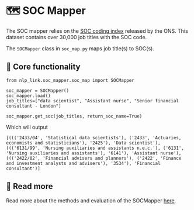 # 🗺️ SOC Mapper

The SOC mapper relies on the [SOC coding index](https://www.ons.gov.uk/methodology/classificationsandstandards/standardoccupationalclassificationsoc/soc2020/soc2020volume2codingrulesandconventions) released by the ONS. This dataset contains over 30,000 job titles with the SOC code.

The `SOCMapper` class in `soc_map.py` maps job title(s) to SOC(s).

## 🔨 Core functionality

```
from nlp_link.soc_mapper.soc_map import SOCMapper

soc_mapper = SOCMapper()
soc_mapper.load()
job_titles=["data scientist", "Assistant nurse", "Senior financial consultant - London"]

soc_mapper.get_soc(job_titles, return_soc_name=True)
```

Which will output

```
[((('2433/04', 'Statistical data scientists'), ('2433', 'Actuaries, economists and statisticians'), '2425'), 'Data scientist'), ((('6131/99', 'Nursing auxiliaries and assistants n.e.c.'), ('6131', 'Nursing auxiliaries and assistants'), '6141'), 'Assistant nurse'), ((('2422/02', 'Financial advisers and planners'), ('2422', 'Finance and investment analysts and advisers'), '3534'), 'Financial consultant')]
```

## 📖 Read more

Read more about the methods and evaluation of the SOCMapper [here](https://github.com/nestauk/nlp-link/blob/main/nlp_link/soc_mapper/README.md).
